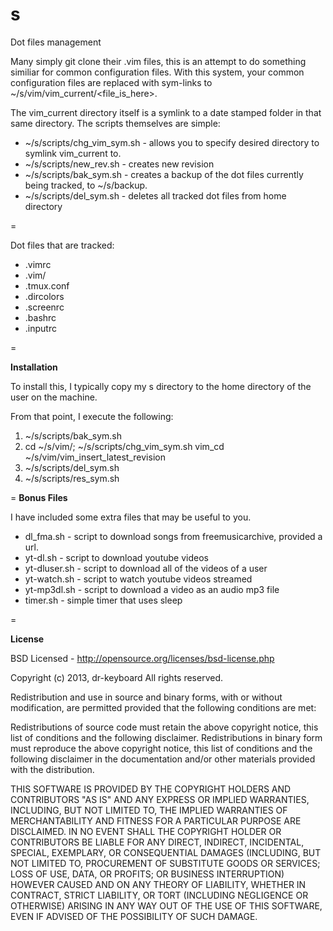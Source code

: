 s
=

Dot files management

Many simply git clone their .vim files, this is an attempt to do something
similiar for common configuration files.  With this system, your common
configuration files are replaced with sym-links to
~/s/vim/vim_current/<file_is_here>.

The vim_current directory itself is a symlink to a date stamped folder in that
same directory.  The scripts themselves are simple:

 * ~/s/scripts/chg_vim_sym.sh - allows you to specify desired directory to symlink
vim_current to.
 * ~/s/scripts/new_rev.sh     - creates new revision
 * ~/s/scripts/bak_sym.sh     - creates a backup of the dot files currently being
tracked, to ~/s/backup.
 * ~/s/scripts/del_sym.sh     - deletes all tracked dot files from home directory

=

Dot files that are tracked:

 * .vimrc
 * .vim/
 * .tmux.conf
 * .dircolors
 * .screenrc
 * .bashrc
 * .inputrc

=

**Installation**

To install this, I typically copy my s directory to the home directory of the
user on the machine.

From that point, I execute the following:

 1. ~/s/scripts/bak_sym.sh
 2. cd ~/s/vim/; ~/s/scripts/chg_vim_sym.sh vim_cd ~/s/vim/vim_insert_latest_revision
 3. ~/s/scripts/del_sym.sh
 4. ~/s/scripts/res_sym.sh

=
**Bonus Files**

I have included some extra files that may be useful to you.

 * dl_fma.sh - script to download songs from freemusicarchive, provided a url.
 * yt-dl.sh  - script to download youtube videos
 * yt-dluser.sh - script to download all of the videos of a user
 * yt-watch.sh - script to watch youtube videos streamed
 * yt-mp3dl.sh - script to download a video as an audio mp3 file
 * timer.sh - simple timer that uses sleep

=

**License**

BSD Licensed - http://opensource.org/licenses/bsd-license.php

Copyright (c) 2013, dr-keyboard
All rights reserved.

Redistribution and use in source and binary forms, with or without
modification, are permitted provided that the following conditions are met:

   Redistributions of source code must retain the above copyright notice, this
list of conditions and the following disclaimer.
   Redistributions in binary form must reproduce the above copyright notice,
this list of conditions and the following disclaimer in the documentation
and/or other materials provided with the distribution.

THIS SOFTWARE IS PROVIDED BY THE COPYRIGHT HOLDERS AND CONTRIBUTORS "AS IS" AND
ANY EXPRESS OR IMPLIED WARRANTIES, INCLUDING, BUT NOT LIMITED TO, THE IMPLIED
WARRANTIES OF MERCHANTABILITY AND FITNESS FOR A PARTICULAR PURPOSE ARE
DISCLAIMED. IN NO EVENT SHALL THE COPYRIGHT HOLDER OR CONTRIBUTORS BE LIABLE
FOR ANY DIRECT, INDIRECT, INCIDENTAL, SPECIAL, EXEMPLARY, OR CONSEQUENTIAL
DAMAGES (INCLUDING, BUT NOT LIMITED TO, PROCUREMENT OF SUBSTITUTE GOODS OR
SERVICES; LOSS OF USE, DATA, OR PROFITS; OR BUSINESS INTERRUPTION) HOWEVER
CAUSED AND ON ANY THEORY OF LIABILITY, WHETHER IN CONTRACT, STRICT LIABILITY,
OR TORT (INCLUDING NEGLIGENCE OR OTHERWISE) ARISING IN ANY WAY OUT OF THE USE
OF THIS SOFTWARE, EVEN IF ADVISED OF THE POSSIBILITY OF SUCH DAMAGE.
